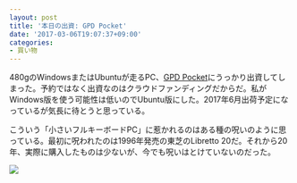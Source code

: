 ```yaml
---
layout: post
title: '本日の出資: GPD Pocket'
date: '2017-03-06T19:07:37+09:00'
categories:
- 買い物
---
```


480gのWindowsまたはUbuntuが走るPC、[GPD Pocket](https://www.indiegogo.com/projects/gpd-pocket-7-0-umpc-laptop-ubuntu-or-win-10-os-laptop--2/x/16123388#/)にうっかり出資してしまった。予約ではなく出資なのはクラウドファンディングだからだ。私がWindows版を使う可能性は低いのでUbuntu版にした。2017年6月出荷予定になっているが気長に待とうと思っている。

こういう「小さいフルキーボードPC」に惹かれるのはある種の呪いのように思っている。最初に呪われたのは1996年発売の東芝のLibretto 20だ。それから20年、実際に購入したものは少ないが、今でも呪いはとけていないのだった。

![](https://c1.iggcdn.com/indiegogo-media-prod-cld/image/upload/c_limit,f_auto,w_620/v1486378990/ooiylj0xzukxcduacier.jpg)
